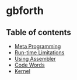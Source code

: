 gbforth
========

## Table of contents

  - [Meta Programming](./meta.md)
  - [Run-time Limitations](./limitations.md)
  - [Using Assembler](./assembler.md)
  - [Code Words](./code-words.md)
  - [Kernel](./kernel.md)
